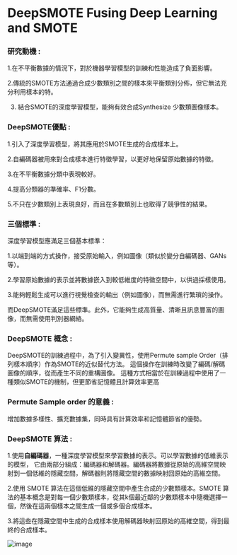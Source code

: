 # DeepSMOTE Fusing Deep Learning and SMOTE
### 研究動機 : 
1.在不平衡數據的情況下，對於機器學習模型的訓練和性能造成了負面影響。

2.傳統的SMOTE方法通過合成少數類別之間的樣本來平衡類別分佈，但它無法充分利用樣本的特。

3. 結合SMOTE的深度學習模型，能夠有效合成Synthesize 少數類圖像樣本。

### DeepSMOTE優點 :
1.引入了深度學習模型，將其應用於SMOTE生成的合成樣本上。

2.自編碼器被用來對合成樣本進行特徵學習，以更好地保留原始數據的特徵。

3.在不平衡數據分類中表現較好。

4.提高分類器的準確率、F1分數。

5.不只在少數類別上表現良好，而且在多數類別上也取得了競爭性的結果。

### 三個標準 :
深度學習模型應滿足三個基本標準：

1.以端到端的方式操作，接受原始輸入，例如圖像（類似於變分自編碼器、GANs等）。

2.學習原始數據的表示並將數據嵌入到較低維度的特徵空間中，以供過採樣使用。

3.能夠輕鬆生成可以進行視覺檢查的輸出（例如圖像），而無需進行繁瑣的操作。

而DeepSMOTE滿足這些標準。此外，它能夠生成高質量、清晰且訊息豐富的圖像，而無需使用判別器網絡。

### DeepSMOTE 概念 :
DeepSMOTE的訓練過程中，為了引入變異性，使用Permute sample Order（排列樣本順序）作為SMOTE的近似替代方法。
這個操作在訓練時改變了編碼/解碼圖像的順序，從而產生不同的重構圖像。
這種方式相當於在訓練過程中使用了一種類似SMOTE的機制，但更節省記憶體且計算效率更高

### Permute Sample order 的意義 :
增加數據多樣性、擴充數據集，同時具有計算效率和記憶體節省的優勢。

### DeepSMOTE 算法 :
1.使用**自編碼器**，一種深度學習模型來學習數據的表示。可以學習數據的低維表示的模型，
它由兩部分組成：編碼器和解碼器。編碼器將數據從原始的高維空間映射到一個低維的隱藏空間，解碼器則將隱藏空間的數據映射回原始的高維空間。

2.使用 SMOTE 算法在這個低維的隱藏空間中產生合成的少數類樣本。SMOTE 算法的基本概念是對每一個少數類樣本，從其k個最近鄰的少數類樣本中隨機選擇一個，然後在這兩個樣本之間生成一個或多個合成樣本。

3.將這些在隱藏空間中生成的合成樣本使用解碼器映射回原始的高維空間，得到最終的合成樣本。

![image](https://github.com/Anderson991288/SMOTE-studynote/assets/68816726/04afd695-63b1-4ce3-9f9c-5aa4bf7f394b)





